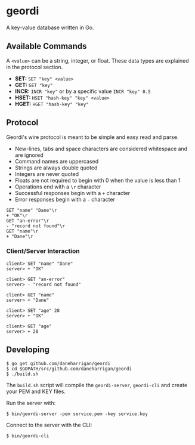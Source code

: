 # geordi

A key-value database written in Go.

## Available Commands

A `<value>` can be a string, integer, or float. These data types are explained
in the protocol section.

* **SET:** `SET "key" <value>`
* **GET:** `GET "key"`
* **INCR:** `INCR "key"` or by a specific value `INCR "key" 0.5`
* **HSET:** `HSET "hash-key" "key" <value>`
* **HGET:** `HGET "hash-key" "key"`

## Protocol

Geordi's wire protocol is meant to be simple and easy read and parse.

* New-lines, tabs and space characters are considered whitespace and are ignored
* Command names are uppercased
* Strings are always double quoted
* Integers are never quoted
* Floats are not required to begin with 0 when the value is less than 1
* Operations end with a `\r` character
* Successful responses begin with a `+` character
* Error responses begin with a `-` character

```
SET "name" "Dane"\r
+ "OK"\r
GET "an-error"\r
- "record not found"\r
GET "name"\r
+ "Dane"\r
```

### Client/Server Interaction

```
client> SET "name" "Dane"
server> + "OK"

client> GET "an-error"
server> - "record not found"

client> GET "name"
server> + "Dane"

client> SET "age" 28
server> + "OK"

client> GET "age"
server> + 28
```

## Developing

```console
$ go get github.com/daneharrigan/geordi
$ cd $GOPATH/src/github.com/daneharrigan/geordi
$ ./build.sh
```

The `build.sh` script will compile the `geordi-server`, `geordi-cli` and create
your PEM and KEY files.

Run the server with:

```console
$ bin/geordi-server -pem service.pem -key service.key
```

Connect to the server with the CLI:

```console
$ bin/geordi-cli
```
